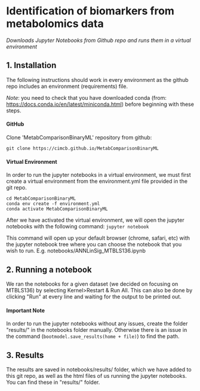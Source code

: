# Identification of biomarkers from metabolomics data

*Downloads Jupyter Notebooks from Github repo and runs them in a virtual environment*


## 1. Installation
The following instructions should work in every environment as the github repo includes an environment (requirements) file.

*Note*: you need to check that you have downloaded conda (from: https://docs.conda.io/en/latest/miniconda.html) before beginning with these steps.
#### GitHub 
Clone 'MetabComparisonBinaryML' repository from github:

`git clone https://cimcb.github.io/MetabComparisonBinaryML`

#### Virtual Environment
In order to run the jupyter notebooks in a virtual environment, we must first create a virtual environment from the environment.yml file provided in the git repo.
```
cd MetabComparisonBinaryML
conda env create -f environment.yml
conda activate MetabComparisonBinaryML
```
After we have activated the virtual environment, we will open the jupyter notebooks with the following command:
`jupyter notebook`

This command will open up your default browser (chrome, safari, etc) with the jupyter notebook tree where you can choose the notebook that you wish to run.
E.g. notebooks/ANNLinSig_MTBLS136.ipynb

## 2. Running a notebook
We ran the notebooks for a given dataset (we decided on focusing on MTBLS136) by selecting Kernel>Restart & Run All. This can also be done by clicking "Run" at every line and waiting for the output to be printed out. 

#### Important Note
In order to run the jupyter notebooks without any issues, create the folder "results/" in the notebooks folder manually. Otherwise there is an issue in the command (`bootmodel.save_results(home + file)`) to find the path.

## 3. Results
The results are saved in notebooks/results/ folder, which we have added to this git repo, as well as the html files of us running the jupyter notebooks. You can find these in "results/" folder.